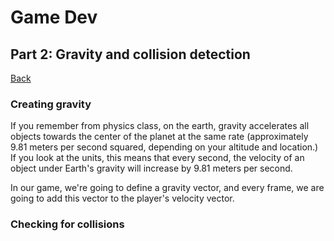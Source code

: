 # Game Dev
## Part 2: Gravity and collision detection
<a href="README.md#instructions">Back</a>

### Creating gravity

If you remember from physics class, on the earth, gravity accelerates all objects towards the center of the planet at the same rate (approximately 9.81 meters per second squared, depending on your altitude and location.) If you look at the units, this means that every second, the velocity of an object under Earth's gravity will increase by 9.81 meters per second.

In our game, we're going to define a gravity vector, and every frame, we are going to add this vector to the player's velocity vector.

### Checking for collisions
